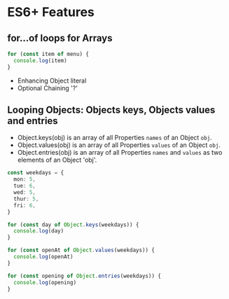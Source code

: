 # ES6+ Features

## for...of loops for Arrays

```ts
for (const item of menu) {
  console.log(item)
}
```

- Enhancing Object literal
- Optional Chaining '?'

## Looping Objects: Objects keys, Objects values and entries

- Object.keys(obj) is an array of all Properties `names` of an Object `obj`.
- Object.values(obj) is an array of all Properties `values` of an Object `obj`.
- Object.entries(obj) is an array of all Properties `names` and `values` as two elements of an Object 'obj'.

```ts
const weekdays = {
  mon: 5,
  tue: 6,
  wed: 5,
  thur: 5,
  fri: 6,
}

for (const day of Object.keys(weekdays)) {
  console.log(day)
}

for (const openAt of Object.values(weekdays)) {
  console.log(openAt)
}

for (const opening of Object.entries(weekdays)) {
  console.log(opening)
}
```
